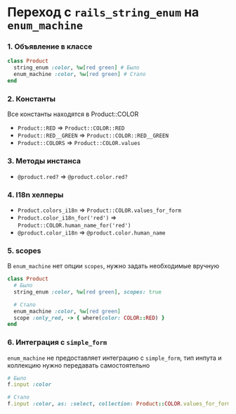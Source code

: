 # Переход с `rails_string_enum` на `enum_machine`

### 1. Объявление в классе
```ruby
class Product
  string_enum :color, %w[red green] # Было
  enum_machine :color, %w[red green] # Стало
end
```

### 2. Константы

Все константы находятся в Product::COLOR

* `Product::RED` => `Product::COLOR::RED`
* `Product::RED__GREEN` => `Product::COLOR::RED__GREEN`
* `Product::COLORS` => `Product::COLOR.values`

### 3. Методы инстанса

* `@product.red?` => `@product.color.red?`

### 4. I18n хелперы

* `Product.colors_i18n` => `Product::COLOR.values_for_form`
* `Product.color_i18n_for('red')` => `Product::COLOR.human_name_for('red')`
* `@product.color_i18n` => `@product.color.human_name`

### 5. scopes

В `enum_machine` нет опции `scopes`, нужно задать необходимые вручную

```ruby
class Product
  # Было
  string_enum :color, %w[red green], scopes: true

  # Стало
  enum_machine :color, %w[red green]
  scope :only_red, -> { where(color: COLOR::RED) }
end
```

### 6. Интеграция с `simple_form`

`enum_machine` не предоставляет интеграцию с `simple_form`, тип инпута и коллекцию нужно передавать самостоятельно

```ruby
# Было
f.input :color

# Стало
f.input :color, as: :select, collection: Product::COLOR.values_for_form
```
